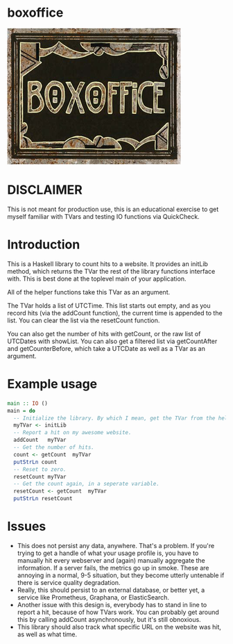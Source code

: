 # boxoffice

![Box Office Logo](box-office.jpg)

# **DISCLAIMER**

This is not meant for production use, this is an educational exercise to get
myself familiar with TVars and testing IO functions via QuickCheck.

# Introduction

This is a Haskell library to count hits to a website. It provides an initLib
method, which returns the TVar the rest of the library functions interface with.
This is best done at the toplevel main of your application.

All of the helper functions take this TVar as an argument.

The TVar holds a list of UTCTime. This list starts out empty, and as you record
hits (via the addCount function), the current time is appended to the list. You
can clear the list via the resetCount function.

You can also get the number of hits with getCount, or the raw list of UTCDates
with showList. You can also get a filtered list via getCountAfter and
getCounterBefore, which take a UTCDate as well as a TVar as an argument.

# Example usage

```haskell
main :: IO ()
main = do
  -- Initialize the library. By which I mean, get the TVar from the helper function. :)
  myTVar <- initLib
  -- Report a hit on my awesome website.
  addCount   myTVar
  -- Get the number of hits.
  count <- getCount  myTVar
  putStrLn count
  -- Reset to zero.
  resetCount myTVar
  -- Get the count again, in a seperate variable.
  resetCount <- getCount  myTVar
  putStrLn resetCount
```

# Issues

* This does not persist any data, anywhere. That's a problem. If you're trying
  to get a handle of what your usage profile is, you have to manually hit every
  webserver and (again) manually aggregate the information. If a server fails,
  the metrics go up in smoke. These are annoying in a normal, 9-5 situation, but
  they become utterly untenable if there is service quality degradation.
* Really, this should persist to an external database, or better yet, a service
  like Prometheus, Graphana, or ElasticSearch.
* Another issue with this design is, everybody has to stand in line to report a
  hit, because of how TVars work. You can probably get around this by calling
  addCount asynchronously, but it's still obnoxious.
* This library should also track what specific URL on the website was hit, as
  well as what time.

